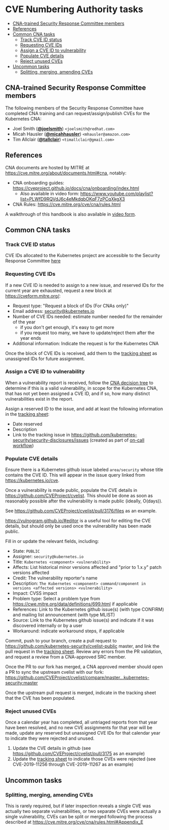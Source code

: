 # CVE Numbering Authority tasks

<!-- toc -->
- [CNA-trained Security Response Committee members](#cna-trained-security-response-committee-members)
- [References](#references)
- [Common CNA tasks](#common-cna-tasks)
  - [Track CVE ID status](#track-cve-id-status)
  - [Requesting CVE IDs](#requesting-cve-ids)
  - [Assign a CVE ID to vulnerability](#assign-a-cve-id-to-vulnerability)
  - [Populate CVE details](#populate-cve-details)
  - [Reject unused CVEs](#reject-unused-cves)
- [Uncommon tasks](#uncommon-tasks)
  - [Splitting, merging, amending CVEs](#splitting-merging-amending-cves)
<!-- /toc -->

## CNA-trained Security Response Committee members

The following members of the Security Response Committee have completed CNA training and can request/assign/publish CVEs for the Kubernetes CNA:

- Joel Smith (**[@joelsmith](https://github.com/joelsmith)**) `<joelsmith@redhat.com>`
- Micah Hausler (**[@micahhausler](https://github.com/micahhausler)**) `<mhausler@amazon.com>`
- Tim Allclair (**[@tallclair](https://github.com/tallclair)**) `<timallclair@gmail.com>`

## References

CNA documents are hosted by MITRE at https://cve.mitre.org/about/documents.html#cna, notably:

* CNA onboarding guides: https://cveproject.github.io/docs/cna/onboarding/index.html
    * Also available in video form: https://www.youtube.com/playlist?list=PLWfD9RQVdJ6c4eMkdqbOKqF7zPCqXkgX3
* CNA Rules: https://cve.mitre.org/cve/cna/rules.html

A walkthrough of this handbook is also available in [video form](https://youtu.be/pcmAaEP7HD4).

## Common CNA tasks

### Track CVE ID status

CVE IDs allocated to the Kubernetes project are accessible to the Security Response Committee [here](https://docs.google.com/spreadsheets/d/178eqxFxShR0I2BeoZ-YUynYnl0fo_0oU0VfmVfBpAQ0/edit)

### Requesting CVE IDs

If a new CVE ID is needed to assign to a new issue, and reserved IDs for the current year are exhausted, request a new block at https://cveform.mitre.org/:

* Request type: "Request a block of IDs (For CNAs only)"
* Email address: security@kubernetes.io
* Number of CVE IDs needed: estimate number needed for the remainder of the year
  * if you don't get enough, it's easy to get more
  * if you request too many, we have to update/reject them after the year ends
* Additional information: Indicate the request is for the Kubernetes CNA

Once the block of CVE IDs is received, add them to the [tracking sheet] as unassigned IDs for future assignment.

### Assign a CVE ID to vulnerability

When a vulnerability report is received, follow the [CNA decision tree](https://cve.mitre.org/cve/cna/rules.html#Appendix_C)
to determine if this is a valid vulnerability, in scope for the Kubernetes CNA, that has not yet been assigned a CVE ID,
and if so, how many distinct vulnerabilities exist in the report.

Assign a reserved ID to the issue, and add at least the following information in the [tracking sheet]:
* Date reserved
* Description
* Link to the tracking issue in https://github.com/kubernetes-security/security-disclosures/issues (created as part of [on-call workflow](src-oncall.md#incident-response-workflow))

### Populate CVE details

Ensure there is a Kubernetes github issue labeled `area/security` whose title contains the CVE ID.
This will appear in the issue query linked from https://kubernetes.io/cve.

Once a vulnerability is made public, populate the CVE details in https://github.com/CVEProject/cvelist.
This should be done as soon as reasonably possible after the vulnerability is made public (ideally, O(days)).

See https://github.com/CVEProject/cvelist/pull/3176/files as an example.

https://vulnogram.github.io/#editor is a useful tool for editing the CVE details,
but should only be used once the vulnerability has been made public.

Fill in or update the relevant fields, including:
* State: `PUBLIC`
* Assigner: `security@kubernetes.io`
* Title: `Kubernetes <component> <vulnerability>`
* Affects: List historical minor versions affected and "prior to 1.x.y" patch versions affected
* Credit: The vulnerability reporter's name
* Description: `The Kubernetes <component> command/component in versions <affected versions> <vulnerability>`
* Impact: CVSS impact
* Problem type: Select a problem type from https://cwe.mitre.org/data/definitions/699.html if applicable
* References: Link to the Kubernetes github issue(s) (with type CONFIRM) and mailing list announcement (with type MLIST)
* Source: Link to the Kubernetes github issue(s) and indicate if it was discovered internally or by a user
* Workaround: indicate workaround steps, if applicable

Commit, push to your branch, create a pull request to
https://github.com/kubernetes-security/cvelist-public master, and link the pull request in the
[tracking sheet]. Review any errors from the PR validation, and request a review from a CNA-approved
SRC member.

Once the PR to our fork has merged, a CNA approved member should open a PR to sync the upstream
cvelist with our fork:
https://github.com/CVEProject/cvelist/compare/master...kubernetes-security:master


Once the upstream pull request is merged, indicate in the tracking sheet that the CVE has been
populated.

### Reject unused CVEs

Once a calendar year has completed, all untriaged reports from that year have been resolved,
and no new CVE assignments for that year will be made, update any reserved but unassigned CVE IDs
for that calendar year to indicate they were rejected and unused.

1. Update the CVE details in github (see https://github.com/CVEProject/cvelist/pull/3175 as an example)
2. Update the [tracking sheet] to indicate those CVEs were rejected (see CVE-2019-11256 through CVE-2019-11267 as an example)

## Uncommon tasks

### Splitting, merging, amending CVEs

This is rarely required, but if later inspection reveals a single CVE was actually two separate vulnerabilities, or two separate CVEs were actually a single vulnerability, CVEs can be split or merged following the process described at https://cve.mitre.org/cve/cna/rules.html#Appendix_E

[tracking sheet]: https://github.com/kubernetes-security/security-disclosures#cna-tracker
